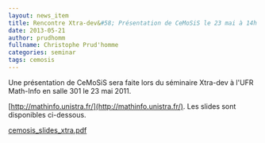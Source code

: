 ```yaml
---
layout: news_item
title: Rencontre Xtra-dev&#58; Présentation de CeMoSiS le 23 mai à 14h à l'UFR Math-Info
date: 2013-05-21
author: prudhomm
fullname: Christophe Prud'homme
categories: seminar
tags: cemosis
---
```


Une présentation de CeMoSiS sera faite lors du séminaire Xtra-dev à l'UFR Math-Info en salle 301 le 23 mai 2011.

[http://mathinfo.unistra.fr/](http://mathinfo.unistra.fr/). Les slides sont disponibles ci-dessous.


[cemosis_slides_xtra.pdf](http://docs.google.com/viewer?a=v&pid=sites&srcid=Y2Vtb3Npcy5mcnx3d3d8Z3g6MTgyNDQ3NGE3MzU5YzA0Mw)